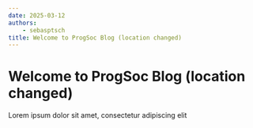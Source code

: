```yaml
---
date: 2025-03-12
authors:
    - sebasptsch
title: Welcome to ProgSoc Blog (location changed)
---
```


# Welcome to ProgSoc Blog (location changed)

Lorem ipsum dolor sit amet, consectetur adipiscing elit